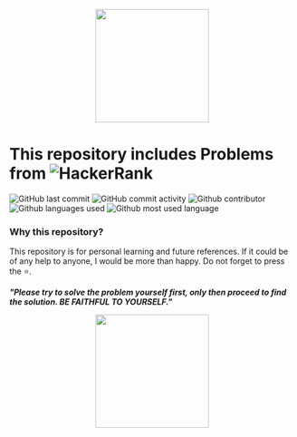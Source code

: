 <p align="center"><a href="https://www.hackerrank.com/aj_shivali"><img src="https://hrcdn.net/hackerrank/assets/styleguide/logo_wordmark-13074b67abceb42ce8fd38bdeaac6926.svg" height="200"></a></p>    
 
# This repository includes Problems from <img alt="HackerRank" src="https://img.shields.io/badge/-Hackerrank-2EC866?style=for-the-badge&logo=HackerRank&logoColor=white"/> 
![GitHub last commit](https://img.shields.io/github/last-commit/aj-shivali/hackerrankproblems) 
![GitHub commit activity](https://img.shields.io/github/commit-activity/m/aj-shivali/hackerrankproblems) 
![Github contributor](https://img.shields.io/github/contributors/aj-shivali/hackerrankproblems)
![Github languages used](https://img.shields.io/github/languages/count/aj-shivali/hackerrankproblems) 
![Github most used language](https://img.shields.io/github/languages/top/aj-shivali/hackerrankproblems)    
  
### Why this repository?
This repository is for personal learning and future references. If it could be of any help to anyone, I would be more than happy. Do not forget to press the ⭐️. 

***"Please try to solve the problem yourself first, only then proceed to find the solution. BE FAITHFUL TO YOURSELF."***

<p align="center"><img src="https://media1.tenor.com/images/786e6c1d63b24d53a872f467c81547e8/tenor.gif" height="200"></p> 


